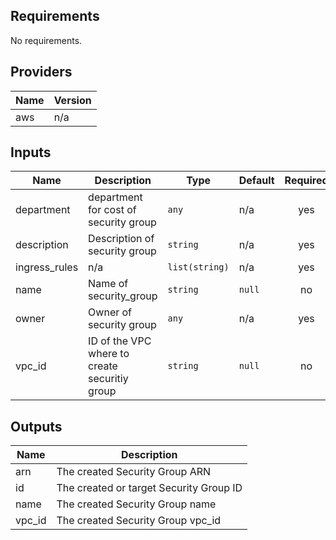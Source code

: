 ## Requirements

No requirements.

## Providers

| Name | Version |
|------|---------|
| aws | n/a |

## Inputs

| Name | Description | Type | Default | Required |
|------|-------------|------|---------|:--------:|
| department | department for cost of security group | `any` | n/a | yes |
| description | Description of security group | `string` | n/a | yes |
| ingress\_rules | n/a | `list(string)` | n/a | yes |
| name | Name of security\_group | `string` | `null` | no |
| owner | Owner of security group | `any` | n/a | yes |
| vpc\_id | ID of the VPC where to create securitiy group | `string` | `null` | no |

## Outputs

| Name | Description |
|------|-------------|
| arn | The created Security Group ARN |
| id | The created or target Security Group ID |
| name | The created Security Group name |
| vpc\_id | The created Security Group vpc\_id |
